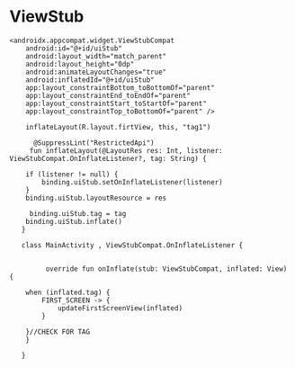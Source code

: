 # ViewStub

    <androidx.appcompat.widget.ViewStubCompat
        android:id="@+id/uiStub"
        android:layout_width="match_parent"
        android:layout_height="0dp"
        android:animateLayoutChanges="true"
        android:inflatedId="@+id/uiStub"
        app:layout_constraintBottom_toBottomOf="parent"
        app:layout_constraintEnd_toEndOf="parent"
        app:layout_constraintStart_toStartOf="parent"
        app:layout_constraintTop_toBottomOf="parent" />

        inflateLayout(R.layout.firtView, this, "tag1")

          @SuppressLint("RestrictedApi")
         fun inflateLayout(@LayoutRes res: Int, listener: ViewStubCompat.OnInflateListener?, tag: String) {

        if (listener != null) {
            binding.uiStub.setOnInflateListener(listener)
        }
        binding.uiStub.layoutResource = res
        
         binding.uiStub.tag = tag
        binding.uiStub.inflate()
       }
       
       class MainActivity , ViewStubCompat.OnInflateListener {


             override fun onInflate(stub: ViewStubCompat, inflated: View) {

        when (inflated.tag) {
            FIRST_SCREEN -> { 
                updateFirstScreenView(inflated)
            }
       
        }//CHECK FOR TAG
        }

       }
